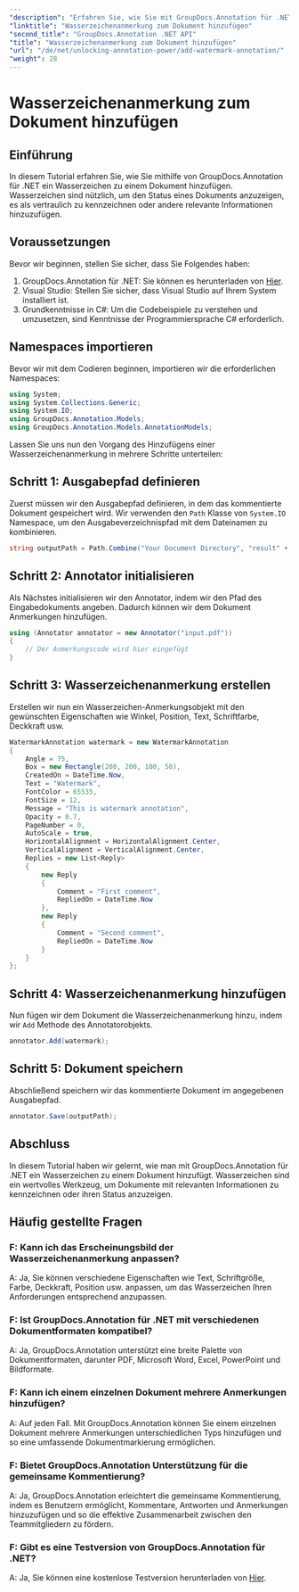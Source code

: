 ```yaml
---
"description": "Erfahren Sie, wie Sie mit GroupDocs.Annotation für .NET mühelos Wasserzeichen zu Ihren Dokumenten hinzufügen. Verbessern Sie die Übersichtlichkeit und Sicherheit Ihrer Dokumente."
"linktitle": "Wasserzeichenanmerkung zum Dokument hinzufügen"
"second_title": "GroupDocs.Annotation .NET API"
"title": "Wasserzeichenanmerkung zum Dokument hinzufügen"
"url": "/de/net/unlocking-annotation-power/add-watermark-annotation/"
"weight": 28
---
```


# Wasserzeichenanmerkung zum Dokument hinzufügen

## Einführung
In diesem Tutorial erfahren Sie, wie Sie mithilfe von GroupDocs.Annotation für .NET ein Wasserzeichen zu einem Dokument hinzufügen. Wasserzeichen sind nützlich, um den Status eines Dokuments anzuzeigen, es als vertraulich zu kennzeichnen oder andere relevante Informationen hinzuzufügen.

## Voraussetzungen

Bevor wir beginnen, stellen Sie sicher, dass Sie Folgendes haben:

1. GroupDocs.Annotation für .NET: Sie können es herunterladen von [Hier](https://releases.groupdocs.com/annotation/net/).
2. Visual Studio: Stellen Sie sicher, dass Visual Studio auf Ihrem System installiert ist.
3. Grundkenntnisse in C#: Um die Codebeispiele zu verstehen und umzusetzen, sind Kenntnisse der Programmiersprache C# erforderlich.

## Namespaces importieren

Bevor wir mit dem Codieren beginnen, importieren wir die erforderlichen Namespaces:

```csharp
using System;
using System.Collections.Generic;
using System.IO;
using GroupDocs.Annotation.Models;
using GroupDocs.Annotation.Models.AnnotationModels;
```

Lassen Sie uns nun den Vorgang des Hinzufügens einer Wasserzeichenanmerkung in mehrere Schritte unterteilen:

## Schritt 1: Ausgabepfad definieren

Zuerst müssen wir den Ausgabepfad definieren, in dem das kommentierte Dokument gespeichert wird. Wir verwenden den `Path` Klasse von `System.IO` Namespace, um den Ausgabeverzeichnispfad mit dem Dateinamen zu kombinieren.

```csharp
string outputPath = Path.Combine("Your Document Directory", "result" + Path.GetExtension("input.pdf"));
```

## Schritt 2: Annotator initialisieren

Als Nächstes initialisieren wir den Annotator, indem wir den Pfad des Eingabedokuments angeben. Dadurch können wir dem Dokument Anmerkungen hinzufügen.

```csharp
using (Annotator annotator = new Annotator("input.pdf"))
{
    // Der Anmerkungscode wird hier eingefügt
}
```

## Schritt 3: Wasserzeichenanmerkung erstellen

Erstellen wir nun ein Wasserzeichen-Anmerkungsobjekt mit den gewünschten Eigenschaften wie Winkel, Position, Text, Schriftfarbe, Deckkraft usw.

```csharp
WatermarkAnnotation watermark = new WatermarkAnnotation
{
    Angle = 75,
    Box = new Rectangle(200, 200, 100, 50),
    CreatedOn = DateTime.Now,
    Text = "Watermark",
    FontColor = 65535,
    FontSize = 12,
    Message = "This is watermark annotation",
    Opacity = 0.7,
    PageNumber = 0,
    AutoScale = true,
    HorizontalAlignment = HorizontalAlignment.Center,
    VerticalAlignment = VerticalAlignment.Center,
    Replies = new List<Reply>
    {
        new Reply
        {
            Comment = "First comment",
            RepliedOn = DateTime.Now
        },
        new Reply
        {
            Comment = "Second comment",
            RepliedOn = DateTime.Now
        }
    }
};
```

## Schritt 4: Wasserzeichenanmerkung hinzufügen

Nun fügen wir dem Dokument die Wasserzeichenanmerkung hinzu, indem wir `Add` Methode des Annotatorobjekts.

```csharp
annotator.Add(watermark);
```

## Schritt 5: Dokument speichern

Abschließend speichern wir das kommentierte Dokument im angegebenen Ausgabepfad.

```csharp
annotator.Save(outputPath);
```

## Abschluss

In diesem Tutorial haben wir gelernt, wie man mit GroupDocs.Annotation für .NET ein Wasserzeichen zu einem Dokument hinzufügt. Wasserzeichen sind ein wertvolles Werkzeug, um Dokumente mit relevanten Informationen zu kennzeichnen oder ihren Status anzuzeigen.

## Häufig gestellte Fragen

### F: Kann ich das Erscheinungsbild der Wasserzeichenanmerkung anpassen?

A: Ja, Sie können verschiedene Eigenschaften wie Text, Schriftgröße, Farbe, Deckkraft, Position usw. anpassen, um das Wasserzeichen Ihren Anforderungen entsprechend anzupassen.

### F: Ist GroupDocs.Annotation für .NET mit verschiedenen Dokumentformaten kompatibel?

A: Ja, GroupDocs.Annotation unterstützt eine breite Palette von Dokumentformaten, darunter PDF, Microsoft Word, Excel, PowerPoint und Bildformate.

### F: Kann ich einem einzelnen Dokument mehrere Anmerkungen hinzufügen?

A: Auf jeden Fall. Mit GroupDocs.Annotation können Sie einem einzelnen Dokument mehrere Anmerkungen unterschiedlichen Typs hinzufügen und so eine umfassende Dokumentmarkierung ermöglichen.

### F: Bietet GroupDocs.Annotation Unterstützung für die gemeinsame Kommentierung?

A: Ja, GroupDocs.Annotation erleichtert die gemeinsame Kommentierung, indem es Benutzern ermöglicht, Kommentare, Antworten und Anmerkungen hinzuzufügen und so die effektive Zusammenarbeit zwischen den Teammitgliedern zu fördern.

### F: Gibt es eine Testversion von GroupDocs.Annotation für .NET?

A: Ja, Sie können eine kostenlose Testversion herunterladen von [Hier](https://releases.groupdocs.com/).